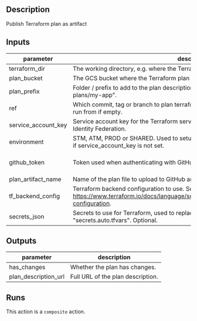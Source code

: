 ## Description

Publish Terraform plan as artifact

## Inputs

| parameter | description | required | default |
| - | - | - | - |
| terraform_dir | The working directory, e.g. where the Terraform files are located. | `true` |  |
| plan_bucket | The GCS bucket where the Terraform plan description will be stored. | `true` |  |
| plan_prefix | Folder / prefix to add to the plan description file name in GCS. E.g. "terraform-plans/my-app". | `true` |  |
| ref | Which commit, tag or branch to plan terraform from. Defaults to same as workflow is run from if empty. | `false` | ${{ github.sha }} |
| service_account_key | Service account key for the Terraform service account. Use either this or Workload Identity Federation. | `false` |  |
| environment | STM, ATM, PROD or SHARED. Used to setup Workload Identity Federation. Must be set if service_account_key is not set. | `false` |  |
| github_token | Token used when authenticating with GitHub. Defaults to `github.token`. | `false` | ${{ github.token }} |
| plan_artifact_name | Name of the plan file to upload to GitHub artifacts. Defaults to "terraform.plan". | `false` | terraform.plan |
| tf_backend_config | Terraform backend configuration to use. See https://www.terraform.io/docs/language/settings/backends/configuration.html#partial-configuration. | `false` |  |
| secrets_json | Secrets to use for Terraform, used to replace environment variables in "secrets.auto.tfvars". Optional. | `false` |  |


## Outputs

| parameter | description |
| - | - |
| has_changes | Whether the plan has changes. |
| plan_description_url | Full URL of the plan description. |


## Runs

This action is a `composite` action.


